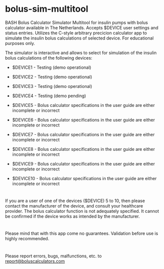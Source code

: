 # bolus-sim-multitool
BASH Bolus Calculator Simulator Multitool for insulin pumps with bolus calculator available in The Netherlands. Accepts $DEVICE user settings and status entries. Utilizes the C-style arbitrary precicion calculator app to simulate the insulin bolus calculations of selected device. For educational purposes only.

The simulator is interactive and allows to select for simulation of the insulin bolus calculations of the following devices:

- $DEVICE1 - Testing (demo operational)
- $DEVICE2 - Testing (demo operational)
- $DEVICE3 - Testing (demo operational)

- $DEVICE4 - Testing (demo pending)
- $DEVICE5 - Bolus calculator specifications in the user guide are either incomplete or incorrect

- $DEVICE6 - Bolus calculator specifications in the user guide are either incomplete or incorrect
- $DEVICE7 - Bolus calculator specifications in the user guide are either incomplete or incorrect
- $DEVICE8 - Bolus calculator specifications in the user guide are either incomplete or incorrect

- $DEVICE9 - Bolus calculator specifications in the user guide are either incomplete or incorrect

- $DEVICE10 - Bolus calculator specifications in the user guide are either incomplete or incorrect


#
If you are a user of one of the devices ($DEVICE) 5 to 10, then please contact the manufacturer of the device, and consult your healthcare provider. The bolus calculator function is not adequately specified. It cannot be confirmed if the device works as intended by the manufacturer. 


#
Please mind that with this app come no guarantees. Validation before use is highly recommended. 

#
Please report errors, bugs, malfunctions, etc. to report@boluscalculators.com








